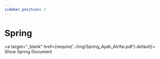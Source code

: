 ```yaml
---
sidebar_position: 2
---
```


# Spring

<a target="\_blank" href={require('../img/Spring_Ayah_Alrifai.pdf').default}> Show Spring Document </a>

